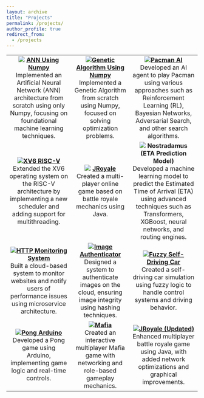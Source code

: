 ```yaml
---
layout: archive
title: "Projects"
permalink: /projects/
author_profile: true
redirect_from:
  - /projects
---
```


| | | |
|:-------------------------:|:-------------------------:|:-------------------------:|
| ![](/images/p1.jpeg)  [**ANN Using Numpy**](https://github.com/farhad-aman/ANN-computational-intelligence-spring2023) <br> Implemented an Artificial Neural Network (ANN) architecture from scratch using only Numpy, focusing on foundational machine learning techniques. | ![](/images/p2.png)[**Genetic Algorithm Using Numpy**](https://github.com/farhad-aman/genetic-computational-intelligence-spring2023) <br> Implemented a Genetic Algorithm from scratch using Numpy, focused on solving optimization problems. | ![](/images/p3.png)[**Pacman AI**](https://github.com/farhad-aman/pacman-AI) <br> Developed an AI agent to play Pacman using various approaches such as Reinforcement Learning (RL), Bayesian Networks, Adversarial Search, and other search algorithms.|
| ![](/images/p4.png)[**XV6 RISC-V**](https://github.com/farhad-aman/xv6-riscv) <br> Extended the XV6 operating system on the RISC-V architecture by implementing a new scheduler and adding support for multithreading. | ![](/images/p5.png) [**JRoyale**](https://github.com/farhad-aman/jroyale) <br> Created a multi-player online game based on battle royale mechanics using Java. | ![](/images/p6.png) **Nostradamus (ETA Prediction Model)** <br> Developed a machine learning model to predict the Estimated Time of Arrival (ETA) using advanced techniques such as Transformers, XGBoost, neural networks, and routing engines. |
| ![](/images/p7.png)[**HTTP Monitoring System**](https://github.com/farhad-aman/http-monitoring-system-cloud-computing-fall2023) <br> Built a cloud-based system to monitor websites and notify users of performance issues using microservice architecture. | ![](/images/p8.png)[**Image Authenticator**](https://github.com/farhad-aman/image-authenticator-cloud-computing-fall2023) <br> Designed a system to authenticate images on the cloud, ensuring image integrity using hashing techniques. | ![](/images/p9.png)[**Fuzzy Self-Driving Car**](https://github.com/farhad-aman/fuzzy-self-driving-car-computational-intelligence-spring2023) <br> Created a self-driving car simulation using fuzzy logic to handle control systems and driving behavior. |
| ![](/images/p10.png)[**Pong Arduino**](https://github.com/farhad-aman/pong-arduino) <br> Developed a Pong game using Arduino, implementing game logic and real-time controls. | ![](/images/p11.png)[**Mafia**](https://github.com/farhad-aman/mafia) <br> Created an interactive multiplayer Mafia game with networking and role-based gameplay mechanics. | ![](/images/p12.png)[**JRoyale (Updated)**](https://github.com/farhad-aman/jroyale) <br> Enhanced multiplayer battle royale game using Java, with added network optimizations and graphical improvements. |
